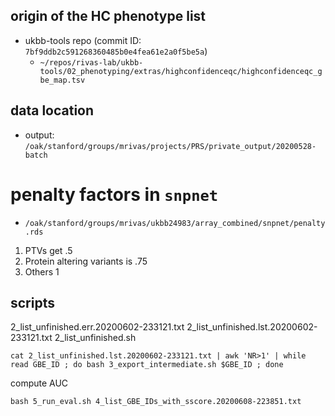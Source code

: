
## origin of the HC phenotype list

- ukbb-tools repo (commit ID: `7bf9ddb2c591268360485b0e4fea61e2a0f5be5a`)
  - `~/repos/rivas-lab/ukbb-tools/02_phenotyping/extras/highconfidenceqc/highconfidenceqc_gbe_map.tsv`

## data location

- output: `/oak/stanford/groups/mrivas/projects/PRS/private_output/20200528-batch`

# penalty factors in `snpnet`

- `/oak/stanford/groups/mrivas/ukbb24983/array_combined/snpnet/penalty.rds`

1. PTVs get .5
2. Protein altering variants is .75
3. Others 1


## scripts

2_list_unfinished.err.20200602-233121.txt
2_list_unfinished.lst.20200602-233121.txt
2_list_unfinished.sh

```{bash}
cat 2_list_unfinished.lst.20200602-233121.txt | awk 'NR>1' | while read GBE_ID ; do bash 3_export_intermediate.sh $GBE_ID ; done
```

compute AUC

```{bash}
bash 5_run_eval.sh 4_list_GBE_IDs_with_sscore.20200608-223851.txt
```

